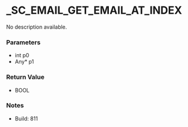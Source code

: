 # _SC_EMAIL_GET_EMAIL_AT_INDEX

No description available.

### Parameters
* int p0
* Any* p1

### Return Value
* BOOL

### Notes
* Build: 811

